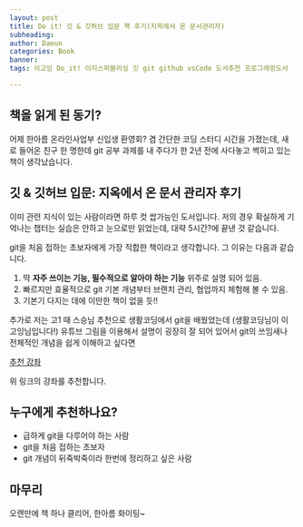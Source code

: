 ```yaml
---
layout: post
title: Do it! 깃 & 깃허브 입문 책 후기(지옥에서 온 문서관리자)
subheading: 
author: Daeun
categories: Book
banner:
tags: 이고잉 Do_it! 이지스퍼블리싱 깃 git github vsCode 도서추천 프로그래밍도서 

---
```


## 책을 읽게 된 동기?
어제 한아름 온라인사업부 신입생 환영회? 겸 간단한 코딩 스터디 시간을 가졌는데, 새로 들어온 친구 한 명한데 git 공부 과제를 내 주다가 한 2년 전에 사다놓고 썩히고 있는 책이 생각났습니다.

## 깃 & 깃허브 입문: 지옥에서 온 문서 관리자 후기
이미 관련 지식이 있는 사람이라면 하루 컷 쌉가능인 도서입니다.
저의 경우 확실하게 기억나는 챕터는 실습은 안하고 눈으로만 읽었는데, 대략 5시간?에 끝낸 것 같습니다.

git을 처음 접하는 초보자에게 가장 적합한 책이라고 생각합니다. 그 이유는 다음과 같습니다.
1. 딱 **자주 쓰이는 기능, 필수적으로 알아야 하는 기능** 위주로 설명 되어 있음.
2. 빠르지만 효율적으로 git 기본 개념부터 브랜치 관리, 협업까지 체험해 볼 수 있음.
3. 기본기 다지는 데에 이만한 책이 없을 듯!!

추가로 저는 고1 때 스승님 추천으로 생활코딩에서 git을 배웠었는데 (생활코딩님이 이고잉님입니다!) 유튜브 그림을 이용해서 설명이 굉장히 잘 되어 있어서 git의 쓰임새나 전체적인 개념을 쉽게 이해하고 싶다면

[추천 강좌](https://www.youtube.com/playlist?list=PLuHgQVnccGMCNJESahrVV-uYGMNYK_vMf)

위 링크의 강좌를 추천합니다.


## 누구에게 추천하나요?
- 급하게 git을 다루어야 하는 사람
- git을 처음 접하는 초보자
- git 개념이 뒤죽박죽이라 한번에 정리하고 싶은 사람

## 마무리
오랜만에 책 하나 클리어, 한아름 화이팅~
